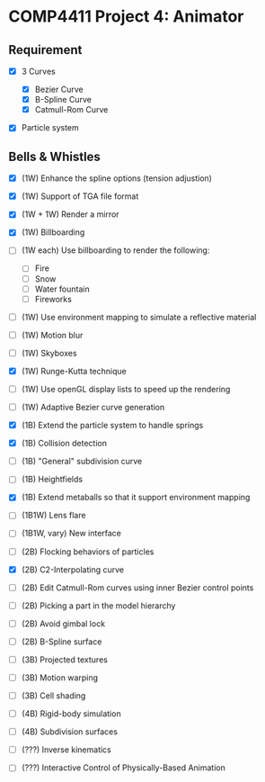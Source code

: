 # COMP4411 Project 4: Animator



## Requirement

- [x] 3 Curves
  - [x] Bezier Curve
  - [x] B-Spline Curve
  - [x] Catmull-Rom Curve
- [x] Particle system



## Bells & Whistles

- [x] (1W) Enhance the spline options (tension adjustion)
- [x] (1W) Support of TGA file format
- [x] (1W + 1W) Render a mirror
- [x] (1W) Billboarding
- [ ] (1W each) Use billboarding to render the following:
  - [ ] Fire
  - [ ] Snow
  - [ ] Water fountain
  - [ ] Fireworks
- [ ] (1W) Use environment mapping to simulate a reflective material
- [ ] (1W) Motion blur
- [ ] (1W) Skyboxes
- [x] (1W) Runge-Kutta technique
- [ ] (1W) Use openGL display lists to speed up the rendering
- [ ] (1W) Adaptive Bezier curve generation
- [x] (1B) Extend the particle system to handle springs
- [x] (1B) Collision detection
- [ ] (1B) "General" subdivision curve
- [ ] (1B) Heightfields
- [x] (1B) Extend metaballs so that it support environment mapping
- [ ] (1B1W) Lens flare
- [ ] (1B1W, vary) New interface
- [ ] (2B) Flocking behaviors of particles
- [x] (2B) C2-Interpolating curve
- [ ] (2B) Edit Catmull-Rom curves using inner Bezier control points
- [ ] (2B) Picking a part in the model hierarchy
- [ ] (2B) Avoid gimbal lock
- [ ] (2B) B-Spline surface
- [ ] (3B) Projected textures
- [ ] (3B) Motion warping
- [ ] (3B) Cell shading
- [ ] (4B) Rigid-body simulation
- [ ] (4B) Subdivision surfaces
- [ ] (???) Inverse kinematics
- [ ] (???) Interactive Control of Physically-Based Animation



